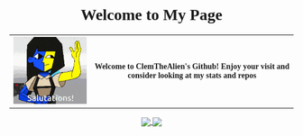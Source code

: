 <head>

<link rel="preconnect" href="https://fonts.googleapis.com">
<link rel="preconnect" href="https://fonts.gstatic.com" crossorigin>
<link href="https://fonts.googleapis.com/css2?family=Fira+Code:wght@300..700&display=swap" rel="stylesheet">

</head>


<center>
<h1 align = "center" style="font-family: Fira Code">Welcome to My Page</h1>

<table>

  <th>
  <img src="./assets/ena_welcome.gif" alt="Ena gif. Watch ENA on youtube:https://www.youtube.com/@JoelG">
  </th>

  <th>
  <p style="font-family: Fira Code">Welcome to ClemTheAlien's Github! Enjoy your visit and consider looking at my stats and repos</p>
  </th>
</table>

<a href="#">
  <img height=200 align="center" src="https://github-readme-stats.vercel.app/api?username=ClemTheAlien&theme=aura_dark&show_icons=true&show=reviews,prs_merged,prs_merged_percentage" />
</a>

<a href="#">
  <img height=200 align="center" src="https://github-readme-stats.vercel.app/api/top-langs?username=ClemTheAlien&layout=compact&langs_count=8&card_width=320&theme=aura_dark" />
</a>

</center>
